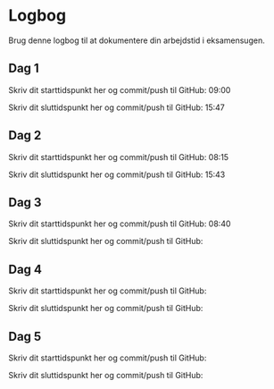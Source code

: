 # Logbog
Brug denne logbog til at dokumentere din arbejdstid i eksamensugen.

## Dag 1
Skriv dit starttidspunkt her og commit/push til GitHub: 
    09:00

Skriv dit sluttidspunkt her og commit/push til GitHub: 
    15:47

## Dag 2
Skriv dit starttidspunkt her og commit/push til GitHub: 
    08:15

Skriv dit sluttidspunkt her og commit/push til GitHub: 
    15:43

## Dag 3
Skriv dit starttidspunkt her og commit/push til GitHub: 
    08:40

Skriv dit sluttidspunkt her og commit/push til GitHub: 

## Dag 4
Skriv dit starttidspunkt her og commit/push til GitHub: 

Skriv dit sluttidspunkt her og commit/push til GitHub: 

## Dag 5
Skriv dit starttidspunkt her og commit/push til GitHub: 

Skriv dit sluttidspunkt her og commit/push til GitHub: 
